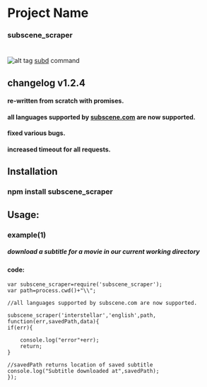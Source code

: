 # Project Name

### subscene_scraper
#
#
![alt tag](http://i.imgur.com/8KzPIxv.jpg)
[subd](https://www.npmjs.com/package/subscene_scraper-cli) command

## changelog v1.2.4
#### re-written from scratch with promises.
#### all languages supported by [subscene.com](https://subscene.com/) are now supported.
#### fixed various bugs.
#### increased timeout for all requests.
## Installation

### npm install subscene_scraper

## Usage:


### example(1)
##### download a subtitle for a movie in our current working directory
#### code:
    var subscene_scraper=require('subscene_scraper');
    var path=process.cwd()+"\\";

    //all languages supported by subscene.com are now supported.

    subscene_scraper('interstellar','english',path,
	function(err,savedPath,data){
    if(err){

        console.log("error"+err);
        return;
	}

    //savedPath returns location of saved subtitle
    console.log("Subtitle downloaded at",savedPath);
    });
